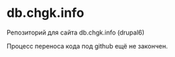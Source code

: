# db.chgk.info

Репозиторий для сайта db.chgk.info (drupal6)

Процесс переноса кода под github ещё не закончен.
